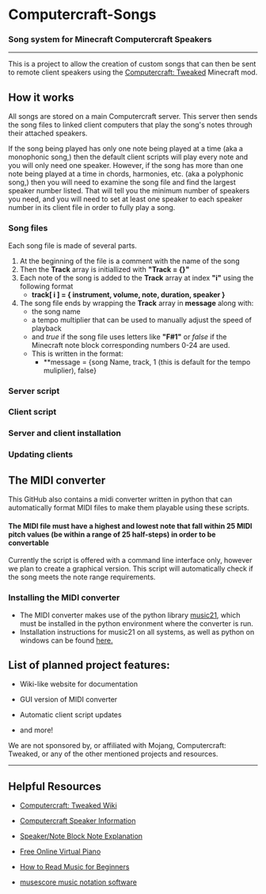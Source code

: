 # Computercraft-Songs
### Song system for Minecraft Computercraft Speakers
___

This is a project to allow the creation of custom songs that can then be sent to remote client speakers using the [Computercraft: Tweaked](https://tweaked.cc/) Minecraft mod.

## How it works

All songs are stored on a main Computercraft server. This server then sends the song files to linked client computers that play the song's notes through their attached speakers.

If the song being played has only one note being played at a time (aka a monophonic song,) then the default client scripts will play every note and you will only need one speaker. However, if the song has more than one note being played at a time in chords, harmonies, etc. (aka a polyphonic song,) then you will need to examine the song file and find the largest speaker number listed. That will tell you the minimum number of speakers you need, and you will need to set at least one speaker to each speaker number in its client file in order to fully play a song.

### Song files

Each song file is made of several parts.

1. At the beginning of the file is a comment with the name of the song
2. Then the **Track** array is initiallized with **"Track = {}"**
3. Each note of the song is added to the **Track** array at index **"i"** using the following format
    - **track[ i ] = { instrument, volume, note, duration, speaker }**
4. The song file ends by wrapping the **Track** array in **message** along with:
    - the song name 
    - a tempo multiplier that can be used to manually adjust the speed of playback
    - and *true* if the song file uses letters like **"F#1"** or *false* if the Minecraft note block corresponding numbers 0-24 are used.
    - This is written in the format:
        - **message = {song Name, track, 1 (this is default for the tempo muliplier), false}

### Server script
### Client script
### Server and client installation
### Updating clients

## The MIDI converter

This GitHub also contains a midi converter written in python that can automatically format MIDI files to make them playable using these scripts.

#### The MIDI file must have a highest and lowest note that fall within 25 MIDI pitch values (be within a range of 25 half-steps) in order to be convertable

Currently the script is offered with a command line interface only, however we plan to create a graphical version. This script will automatically check if the song meets the note range requirements.

### Installing the MIDI converter
- The MIDI converter makes use of the python library [music21](http://web.mit.edu/music21/), which must be installed in the python environment where the converter is run.
- Installation instructions for music21 on all systems, as well as python on windows can be found [here.](http://web.mit.edu/music21/doc/usersGuide/usersGuide_01_installing.html) 



## List of planned project features:

* Wiki-like website for documentation

* GUI version of MIDI converter

* Automatic client script updates

* and more!


We are not sponsored by, or affiliated with Mojang, Computercraft: Tweaked, or any of the other mentioned projects and resources.

___

## Helpful Resources

* [Computercraft: Tweaked Wiki](https://tweaked.cc/)

* [Computercraft Speaker Information](https://tweaked.cc/peripheral/speaker.html)

* [Speaker/Note Block Note Explanation](https://minecraft.fandom.com/wiki/Note_Block#Notes)

* [Free Online Virtual Piano](https://www.musicca.com/piano)

* [How to Read Music for Beginners](https://www.musicnotes.com/now/tips/how-to-read-sheet-music/)

* [musescore music notation software](https://musescore.org/en)
